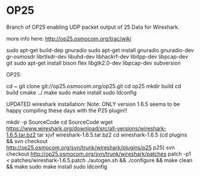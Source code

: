 # OP25
Branch of OP25 enabling UDP packet output of 25 Data for Wireshark. 

more info here: http://op25.osmocom.org/trac/wiki

sudo apt-get build-dep gnuradio
sudo apt-get install gnuradio gnuradio-dev gr-osmosdr librtlsdr-dev libuhd-dev  libhackrf-dev libitpp-dev libpcap-dev git
sudo apt-get install bison flex libgtk2.0-dev libpcap-dev subversion

OP25:

cd ~
git clone git://op25.osmocom.org/op25.git
cd op25
mkdir build
cd build
cmake ../
make
sudo make install
sudo ldconfig

UPDATED wireshark installation: 
Note: ONLY version 1.6.5 seems to be happy compiling these days with the P25 plugin!!

mkdir -p SourceCode
cd SourceCode
wget https://www.wireshark.org/download/src/all-versions/wireshark-1.6.5.tar.bz2
tar xjvf wireshark-1.6.5.tar.bz2
cd wireshark-1.6.5
(cd plugins && svn checkout http://op25.osmocom.org/svn/trunk/wireshark/plugins/p25 p25)
svn checkout http://op25.osmocom.org/svn/trunk/wireshark/patches
patch -p1 < patches/wireshark-1.6.5.patch
./autogen.sh && ./configure && make clean && make
sudo make install
sudo ldconfig
